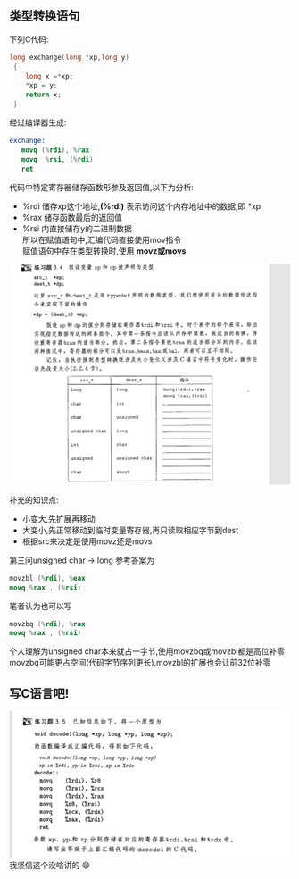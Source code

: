 ## 类型转换语句
下列C代码:
```c
long exchange(long *xp,long y)
 {
    long x =*xp;
    *xp = y;
    return x;
 }
 ```
 经过编译器生成:
 ```nasm
 exchange:
    movq (%rdi), %rax
    movq  %rsi, (%rdi)
    ret
```
代码中特定寄存器储存函数形参及返回值,以下为分析:
-  %rdi 储存xp这个地址,**(%rdi)** 表示访问这个内存地址中的数据,即 *xp
-  %rax 储存函数最后的返回值
-  %rsi 内直接储存y的二进制数据  
所以在赋值语句中,汇编代码直接使用mov指令  
赋值语句中存在类型转换时,使用 **movz或movs**  

![3.4练习题](./picturefield/3.4.png)  

补充的知识点:
- 小变大,先扩展再移动
- 大变小,先正常移动到临时变量寄存器,再只读取相应字节到dest
- 根据src来决定是使用movz还是movs

第三问unsigned char -> long
参考答案为
```nasm
movzbl (%rdi), %eax
movq %rax , (%rsi)
```
笔者认为也可以写
```nasm
movzbq (%rdi), %rax
movq %rax , (%rsi)
```
个人理解为unsigned char本来就占一字节,使用movzbq或movzbl都是高位补零  
movzbq可能更占空间(代码字节序列更长),movzbl的扩展也会让前32位补零


## 写C语言吧!
![3.5练习题](./picturefield/3.5.png)
我坚信这个没啥讲的 :smile: